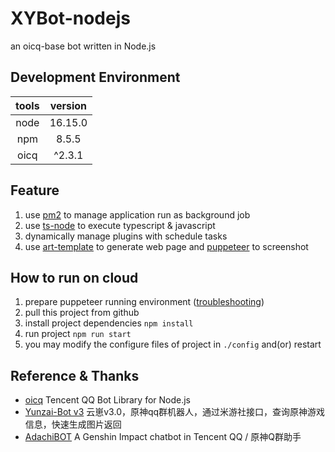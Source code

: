 # XYBot-nodejs
an oicq-base bot written in Node.js

## Development Environment
| tools | version |
| :---: | :---: |
| node | 16.15.0 |
| npm | 8.5.5 |
| oicq | ^2.3.1 |

## Feature
1. use [pm2](https://pm2.keymetrics.io/) to manage application run as background job
2. use [ts-node](https://github.com/TypeStrong/ts-node) to execute typescript & javascript
3. dynamically manage plugins with schedule tasks
4. use [art-template](https://github.com/aui/art-template) to generate web page and [puppeteer](https://pptr.dev/) to screenshot

## How to run on cloud
1. prepare puppeteer running environment ([troubleshooting](https://pptr.dev/troubleshooting))
2. pull this project from github
3. install project dependencies `npm install`
4. run project `npm run start`
5. you may modify the configure files of project in `./config` and(or) restart

## Reference & Thanks
- [oicq](https://github.com/takayama-lily/oicq) Tencent QQ Bot Library for Node.js
- [Yunzai-Bot v3](https://github.com/Le-niao/Yunzai-Bot) 云崽v3.0，原神qq群机器人，通过米游社接口，查询原神游戏信息，快速生成图片返回
- [AdachiBOT](https://github.com/SilveryStar/Adachi-BOT) A Genshin Impact chatbot in Tencent QQ / 原神Q群助手